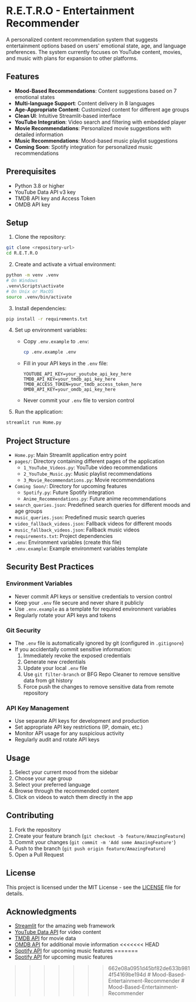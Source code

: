 # R.E.T.R.O - Entertainment Recommender

A personalized content recommendation system that suggests entertainment options based on users' emotional state, age, and language preferences. The system currently focuses on YouTube content, movies, and music with plans for expansion to other platforms.

## Features

- **Mood-Based Recommendations**: Content suggestions based on 7 emotional states
- **Multi-language Support**: Content delivery in 8 languages
- **Age-Appropriate Content**: Customized content for different age groups
- **Clean UI**: Intuitive Streamlit-based interface
- **YouTube Integration**: Video search and filtering with embedded player
- **Movie Recommendations**: Personalized movie suggestions with detailed information
- **Music Recommendations**: Mood-based music playlist suggestions
- **Coming Soon**: Spotify integration for personalized music recommendations

## Prerequisites

- Python 3.8 or higher
- YouTube Data API v3 key
- TMDB API key and Access Token
- OMDB API key

## Setup

1. Clone the repository:
```bash
git clone <repository-url>
cd R.E.T.R.O
```

2. Create and activate a virtual environment:
```bash
python -m venv .venv
# On Windows
.venv\Scripts\activate
# On Unix or MacOS
source .venv/bin/activate
```

3. Install dependencies:
```bash
pip install -r requirements.txt
```

4. Set up environment variables:
   - Copy `.env.example` to `.env`:
     ```bash
     cp .env.example .env
     ```
   - Fill in your API keys in the `.env` file:
     ```
     YOUTUBE_API_KEY=your_youtube_api_key_here
     TMDB_API_KEY=your_tmdb_api_key_here
     TMDB_ACCESS_TOKEN=your_tmdb_access_token_here
     OMDB_API_KEY=your_omdb_api_key_here
     ```
   - Never commit your `.env` file to version control

5. Run the application:
```bash
streamlit run Home.py
```

## Project Structure

- `Home.py`: Main Streamlit application entry point
- `pages/`: Directory containing different pages of the application
  - `1_YouTube_Videos.py`: YouTube video recommendations
  - `2_YouTube_Music.py`: Music playlist recommendations
  - `3_Movie_Recommendations.py`: Movie recommendations
- `Coming Soon/`: Directory for upcoming features
  - `Spotify.py`: Future Spotify integration
  - `Anime_Recommendations.py`: Future anime recommendations
- `search_queries.json`: Predefined search queries for different moods and age groups
- `music_queries.json`: Predefined music search queries
- `video_fallback_videos.json`: Fallback videos for different moods
- `music_fallback_videos.json`: Fallback music videos
- `requirements.txt`: Project dependencies
- `.env`: Environment variables (create this file)
- `.env.example`: Example environment variables template

## Security Best Practices

### Environment Variables
- Never commit API keys or sensitive credentials to version control
- Keep your `.env` file secure and never share it publicly
- Use `.env.example` as a template for required environment variables
- Regularly rotate your API keys and tokens

### Git Security
- The `.env` file is automatically ignored by git (configured in `.gitignore`)
- If you accidentally commit sensitive information:
  1. Immediately revoke the exposed credentials
  2. Generate new credentials
  3. Update your local `.env` file
  4. Use `git filter-branch` or BFG Repo Cleaner to remove sensitive data from git history
  5. Force push the changes to remove sensitive data from remote repository

### API Key Management
- Use separate API keys for development and production
- Set appropriate API key restrictions (IP, domain, etc.)
- Monitor API usage for any suspicious activity
- Regularly audit and rotate API keys

## Usage

1. Select your current mood from the sidebar
2. Choose your age group
3. Select your preferred language
4. Browse through the recommended content
5. Click on videos to watch them directly in the app

## Contributing

1. Fork the repository
2. Create your feature branch (`git checkout -b feature/AmazingFeature`)
3. Commit your changes (`git commit -m 'Add some AmazingFeature'`)
4. Push to the branch (`git push origin feature/AmazingFeature`)
5. Open a Pull Request

## License

This project is licensed under the MIT License - see the [LICENSE](LICENSE) file for details.

## Acknowledgments

- [Streamlit](https://streamlit.io/) for the amazing web framework
- [YouTube Data API](https://developers.google.com/youtube/v3) for video content
- [TMDB API](https://www.themoviedb.org/documentation/api) for movie data
- [OMDB API](http://www.omdbapi.com/) for additional movie information
<<<<<<< HEAD
- [Spotify API](https://developer.spotify.com/documentation/web-api) for upcoming music features 
=======
- [Spotify API](https://developer.spotify.com/documentation/web-api) for upcoming music features 
>>>>>>> 662e08a0951d45bf82de633b9814f54169be194d
#   M o o d - B a s e d - E n t e r t a i n m e n t - R e c o m m e n d e r  
 #   M o o d - B a s e d - E n t e r t a i n m e n t - R e c o m m e n d e r  
 
